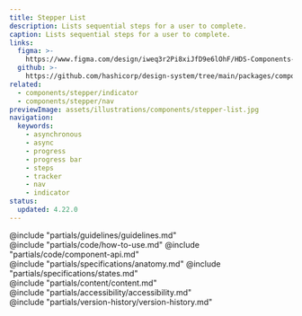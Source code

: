 ```yaml
---
title: Stepper List
description: Lists sequential steps for a user to complete.
caption: Lists sequential steps for a user to complete.
links:
  figma: >-
    https://www.figma.com/design/iweq3r2Pi8xiJfD9e6lOhF/HDS-Components-v2.0?m=auto&node-id=75145-47407&t=ezD7qfSafYAlTSGy-1
  github: >-
    https://github.com/hashicorp/design-system/tree/main/packages/components/src/components/hds/stepper
related:
  - components/stepper/indicator
  - components/stepper/nav
previewImage: assets/illustrations/components/stepper-list.jpg
navigation:
  keywords:
    - asynchronous
    - async
    - progress
    - progress bar
    - steps
    - tracker
    - nav
    - indicator
status:
  updated: 4.22.0
---
```


<section data-tab="Guidelines">
  @include "partials/guidelines/guidelines.md"
</section>

<section data-tab="Code">
  @include "partials/code/how-to-use.md"
  @include "partials/code/component-api.md"
</section>

<section data-tab="Specifications">
  @include "partials/specifications/anatomy.md"
  @include "partials/specifications/states.md"
</section>

<section data-tab="Content">
  @include "partials/content/content.md"
</section>

<section data-tab="Accessibility">
  @include "partials/accessibility/accessibility.md"
</section>

<section data-tab="Version history">
  @include "partials/version-history/version-history.md"
</section>
